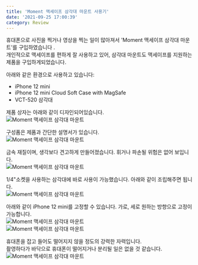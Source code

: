 ```yaml
---
title: 'Moment 맥세이프 삼각대 마운트 사용기'
date: '2021-09-25 17:00:39'
category: Review
---
```


휴대폰으로 사진을 찍거나 영상을 찍는 일이 많아져서 'Moment 맥세이프 삼각대 마운트'를 구입하였습니다 .  
개인적으로 맥세이프를 편하게 잘 사용하고 있어, 삼각대 마운트도 맥세이프를 지원하는 제품을 구입하게되었습니다.

아래와 같은 환경으로 사용하고 있습니다:

- iPhone 12 mini
- iPhone 12 mini Cloud Soft Case with MagSafe
- VCT-520 삼각대

제품 상자는 아래와 같이 디자인되어있습니다.  
![Moment 맥세이프 삼각대 마운트](/assets/image/2021-09-25-Moment-Tripod-Mount-with-MagSafe/2021-09-25-Moment-Tripod-Mount-with-MagSafe_1.jpg)

구성품은 제품과 간단한 설명서가 있습니다.  
![Moment 맥세이프 삼각대 마운트](/assets/image/2021-09-25-Moment-Tripod-Mount-with-MagSafe/2021-09-25-Moment-Tripod-Mount-with-MagSafe_2.jpg)

금속 재질이며, 생각보다 견고하게 만들어졌습니다. 휘거나 파손될 위험은 없어 보입니다.  
![Moment 맥세이프 삼각대 마운트](/assets/image/2021-09-25-Moment-Tripod-Mount-with-MagSafe/2021-09-25-Moment-Tripod-Mount-with-MagSafe_3.jpg)

1/4"소켓을 사용하는 삼각대에 바로 사용이 가능했습니다. 아래와 같이 조립해주면 됩니다.  
![Moment 맥세이프 삼각대 마운트](/assets/image/2021-09-25-Moment-Tripod-Mount-with-MagSafe/2021-09-25-Moment-Tripod-Mount-with-MagSafe_4.jpg)

아래와 같이 iPhone 12 mini를 고정할 수 있습니다. 가로, 세로 원하는 방향으로 고정이 가능합니다.  
![Moment 맥세이프 삼각대 마운트](/assets/image/2021-09-25-Moment-Tripod-Mount-with-MagSafe/2021-09-25-Moment-Tripod-Mount-with-MagSafe_5.jpg)  
![Moment 맥세이프 삼각대 마운트](/assets/image/2021-09-25-Moment-Tripod-Mount-with-MagSafe/2021-09-25-Moment-Tripod-Mount-with-MagSafe_6.jpg)

휴대폰을 잡고 들어도 떨어지지 않을 정도의 강력한 자력입니다.  
촬영하다가 바닥으로 휴대폰이 떨어지거나 분리될 일은 없을 것 같습니다.  
![Moment 맥세이프 삼각대 마운트](/assets/image/2021-09-25-Moment-Tripod-Mount-with-MagSafe/2021-09-25-Moment-Tripod-Mount-with-MagSafe_7.jpg)
